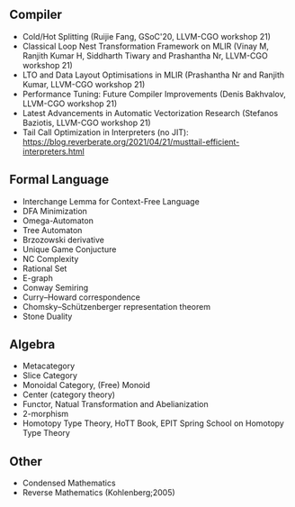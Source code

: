 
## Compiler

- Cold/Hot Splitting (Ruijie Fang, GSoC'20, LLVM-CGO workshop 21)
- Classical Loop Nest Transformation Framework on MLIR (Vinay M, Ranjith Kumar H, Siddharth Tiwary and Prashantha Nr, LLVM-CGO workshop 21)
- LTO and Data Layout Optimisations in MLIR (Prashantha Nr and Ranjith Kumar, LLVM-CGO workshop 21)
- Performance Tuning: Future Compiler Improvements (Denis Bakhvalov, LLVM-CGO workshop 21)
- Latest Advancements in Automatic Vectorization Research (Stefanos Baziotis, LLVM-CGO workshop 21)
- Tail Call Optimization in Interpreters (no JIT): https://blog.reverberate.org/2021/04/21/musttail-efficient-interpreters.html

## Formal Language

- Interchange Lemma for Context-Free Language
- DFA Minimization
- Omega-Automaton
- Tree Automaton
- Brzozowski derivative
- Unique Game Conjucture
- NC Complexity
- Rational Set
- E-graph
- Conway Semiring
- Curry–Howard correspondence
- Chomsky–Schützenberger representation theorem
- Stone Duality

## Algebra

- Metacategory 
- Slice Category
- Monoidal Category, (Free) Monoid
- Center (category theory)
- Functor, Natual Transformation and Abelianization
- 2-morphism
- Homotopy Type Theory, HoTT Book, EPIT Spring School on Homotopy Type Theory

## Other

- Condensed Mathematics
- Reverse Mathematics (Kohlenberg;2005)
